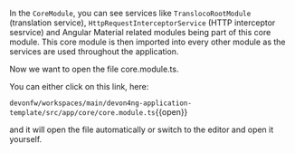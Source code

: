 

In the `CoreModule`, you can see services like `TranslocoRootModule` (translation service), `HttpRequestInterceptorService` (HTTP interceptor sesrvice) and Angular Material related modules being part of this core module. This core module is then imported into every other module as the services are used throughout the application.




Now we want to open the file core.module.ts. 

You can either click on this link, here: 

`devonfw/workspaces/main/devon4ng-application-template/src/app/core/core.module.ts`{{open}}

and it will open the file automatically or switch to the editor and open it yourself. 